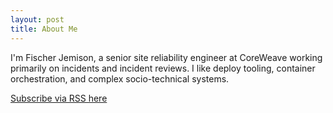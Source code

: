 ```yaml
---
layout: post
title: About Me
---
```


I'm Fischer Jemison, a senior site reliability engineer at CoreWeave working primarily on incidents and incident reviews. I like deploy tooling, container orchestration, and complex socio-technical systems.

[Subscribe via RSS here](/index.xml)
